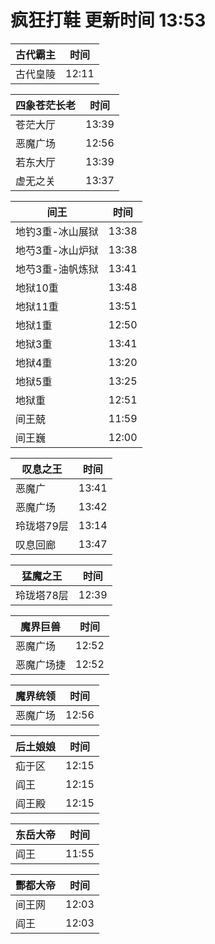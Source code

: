 # 疯狂打鞋 更新时间 13:53

| 古代霸主   | 时间    |
|--------|-------|
| 古代皇陵 | 12:11 |

| 四象苍茫长老   | 时间    |
|--------|-------|
| 苍茫大厅 | 13:39 |
| 恶魔广场 | 12:56 |
| 若东大厅 | 13:39 |
| 虚无之关 | 13:37 |

| 间王   | 时间    |
|--------|-------|
| 地钓3重-冰山展狱 | 13:38 |
| 地芍3重-冰山炉狱 | 13:38 |
| 地芍3重-油帆炼狱 | 13:41 |
| 地狱10重 | 13:48 |
| 地狱11重 | 13:51 |
| 地狱1重 | 12:50 |
| 地狱3重 | 13:41 |
| 地狱4重 | 13:20 |
| 地狱5重 | 13:25 |
| 地狱重 | 12:51 |
| 间王兢 | 11:59 |
| 间王巍 | 12:00 |

| 叹息之王   | 时间    |
|--------|-------|
| 恶魔广 | 13:41 |
| 恶魔广场 | 13:42 |
| 玲珑塔79层 | 13:14 |
| 叹息回廊 | 13:47 |

| 猛魔之王   | 时间    |
|--------|-------|
| 玲珑塔78层 | 12:39 |

| 魔界巨兽   | 时间    |
|--------|-------|
| 恶魔广场 | 12:52 |
| 恶魔广场捷 | 12:52 |

| 魔界统领   | 时间    |
|--------|-------|
| 恶魔广场 | 12:56 |

| 后土娘娘   | 时间    |
|--------|-------|
| 疝于区 | 12:15 |
| 阎王 | 12:15 |
| 阎王殿 | 12:15 |

| 东岳大帝   | 时间    |
|--------|-------|
| 阎王 | 11:55 |

| 酆都大帝   | 时间    |
|--------|-------|
| 间王网 | 12:03 |
| 阎王 | 12:03 |